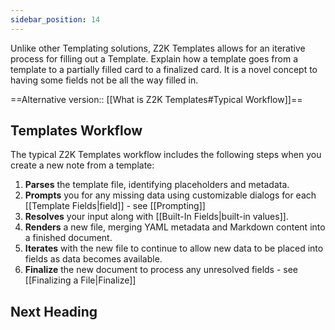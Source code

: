 ```yaml
---
sidebar_position: 14
---
```



Unlike other Templating solutions, Z2K Templates allows for an iterative process for filling out a Template. 
Explain how a template goes from a template to a partially filled card to a finalized card.
It is a novel concept to having some fields not be all the way filled in. 


==Alternative version:: [[What is Z2K Templates#Typical Workflow]]==
## Templates Workflow

The typical Z2K Templates workflow includes the following steps when you create a new note from a template:

1. **Parses** the template file, identifying placeholders and metadata.
2. **Prompts** you for any missing data using customizable dialogs for each [[Template Fields|field]] - see [[Prompting]]
3. **Resolves** your input along with [[Built-In Fields|built-in values]].
4. **Renders** a new file, merging YAML metadata and Markdown content into a finished document.
5. **Iterates** with the new file to continue to allow new data to be placed into fields as data becomes available.
6. **Finalize** the new document to process any unresolved fields - see [[Finalizing a File|Finalize]]


## Next Heading